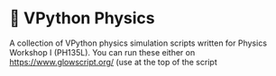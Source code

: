 # :sparkler: VPython Physics
A collection of VPython physics simulation scripts written for Physics Workshop I (PH135L). You can run these either on https://www.glowscript.org/ (use at the top of the script
